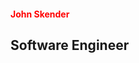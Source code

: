 <script>
	import Avatar from '$lib/components/Avatar.svelte';
</script>

# John Skender
## Software Engineer
<Avatar />

<style>
h1 {
  color: red;
  font-size: var(--font-xxl);
}
</style>